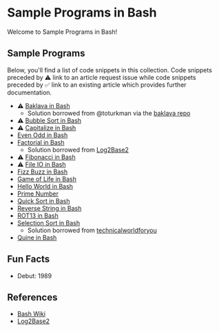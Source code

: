 # Sample Programs in Bash

Welcome to Sample Programs in Bash!

## Sample Programs

Below, you'll find a list of code snippets in this collection.
Code snippets preceded by :warning: link to an article request 
issue while code snippets preceded by :white_check_mark: link
to an existing article which provides further documentation.

- :warning: [Baklava in Bash][baklava-article-issue]
  - Solution borrowed from @toturkman via the [baklava repo][1]
- :warning: [Bubble Sort in Bash][bubble-sort-article-issue]
- :warning: [Capitalize in Bash][capitalize-article-issue]
- [Even Odd in Bash][17]
- [Factorial in Bash][13]
  - Solution borrowed from [Log2Base2][12]
- :warning: [Fibonacci in Bash][fibonacci-article-issue]
- :warning: [File IO in Bash][file-io-article-issue]
- [Fizz Buzz in Bash][4]
- [Game of Life in Bash][16]
- [Hello World in Bash][2]
- [Prime Number][15]
- [Quick Sort in Bash][14]
- [Reverse String in Bash][3]
- [ROT13 in Bash][11]
- [Selection Sort in Bash][18]
  - Solution borrowed from [technicalworldforyou][19]
- [Quine in Bash][20]

## Fun Facts

- Debut: 1989

## References

- [Bash Wiki][5]
- [Log2Base2][12]

[1]: https://github.com/toturkmen/baklava
[2]: https://therenegadecoder.com/code/hello-world-in-bash/
[3]: https://github.com/jrg94/sample-programs/issues/159
[4]: https://github.com/jrg94/sample-programs/issues/384
[5]: https://en.wikipedia.org/wiki/Bash_(Unix_shell)

[11]: https://github.com/TheRenegadeCoder/sample-programs/issues/1231
[12]: https://www.log2base2.com/shell-script-examples/loop/shell-script-to-find-factorial-of-a-number.html
[13]: https://github.com/TheRenegadeCoder/sample-programs/issues/1219
[14]: https://github.com/TheRenegadeCoder/sample-programs/issues/1228
[15]: https://github.com/TheRenegadeCoder/sample-programs/issues/1227
[16]: https://github.com/TheRenegadeCoder/sample-programs/issues/1220
[17]: https://github.com/TheRenegadeCoder/sample-programs/issues/1218
[18]: https://github.com/TheRenegadeCoder/sample-programs/issues/1232
[19]: http://technicalworldforyou.blogspot.com/2012/08/selection-sort-using-shell-script.html
[20]: https://github.com/TheRenegadeCoder/sample-programs/issues/1229

[baklava-article-issue]: https://github.com/TheRenegadeCoder/sample-programs-website/issues/200
[bubble-sort-article-issue]: https://github.com/TheRenegadeCoder/sample-programs-website/issues/435
[capitalize-article-issue]: https://github.com/TheRenegadeCoder/sample-programs-website/issues/436
[fibonacci-article-issue]: https://github.com/TheRenegadeCoder/sample-programs-website/issues/79
[file-io-article-issue]: https://github.com/TheRenegadeCoder/sample-programs-website/issues/76

